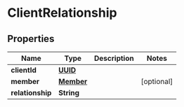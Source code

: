 
# ClientRelationship

## Properties
Name | Type | Description | Notes
------------ | ------------- | ------------- | -------------
**clientId** | [**UUID**](UUID.md) |  | 
**member** | [**Member**](Member.md) |  |  [optional]
**relationship** | **String** |  | 



